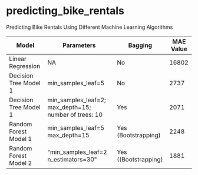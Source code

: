 # predicting_bike_rentals
Predicting Bike Rentals Using Different Machine Learning Algorithms

| Model |	Parameters |	Bagging |	MAE Value |
| -----| -----------| ----------| ----------|
| Linear Regression 	| NA | No | 16802	|	
| Decision Tree Model 1 |	min_samples_leaf=5	| No |	2737 |
| Decision Tree Model 1	| min_samples_leaf=2; max_depth=15; number of trees: 10	| Yes	| 2071 |
| Random Forest Model 1	| min_samples_leaf=5 max_depth=15	| Yes (Bootstrapping)	| 2248 |
| Random Forest Model 2	| "min_samples_leaf=2 n_estimators=30" |	Yes ((Bootstrapping) | 1881 |
